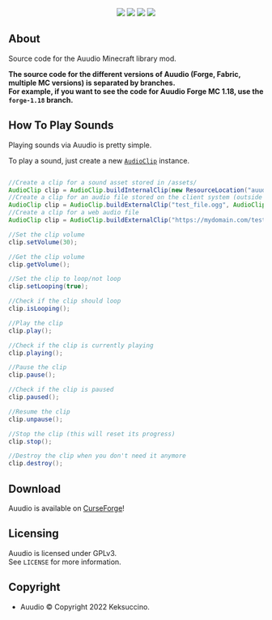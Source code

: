 <p style="text-align: center;">
<a href="https://discord.gg/UzmeWkD"><img src="https://discordapp.com/api/guilds/704163135787106365/widget.png?style=banner2" /></a> 
<a href="https://twitter.com/keksuccino"><img src="https://user-images.githubusercontent.com/35544624/132924153-df28357d-6816-48a2-96a8-594333d3b075.png" /></a> 
<a href="https://www.patreon.com/keksuccino"><img src="https://user-images.githubusercontent.com/35544624/132924155-25fe4269-5936-4cac-88cf-5d6069e0443a.png" /></a> 
<a href="https://paypal.me/TimSchroeter"><img src="https://user-images.githubusercontent.com/35544624/132924156-ec4300ea-7e10-40de-a271-8effb8fbf5cf.png" /></a>
</p>

## About

Source code for the Auudio Minecraft library mod.

**The source code for the different versions of Auudio (Forge, Fabric, multiple MC versions) is separated by branches.**<br>
**For example, if you want to see the code for Auudio Forge MC 1.18, use the `forge-1.18` branch.**

## How To Play Sounds

Playing sounds via Auudio is pretty simple.

To play a sound, just create a new [`AudioClip`](https://github.com/Keksuccino/Auudio/blob/forge-1.18/src/main/java/de/keksuccino/auudio/audio/AudioClip.java) instance.

```java

//Create a clip for a sound asset stored in /assets/
AudioClip clip = AudioClip.buildInternalClip(new ResourceLocation("auudio", "test_file.ogg"), SoundSource.MUSIC);
//Create a clip for an audio file stored on the client system (outside of the JAR)
AudioClip clip = AudioClip.buildExternalClip("test_file.ogg", AudioClip.SoundType.EXTERNAL_LOCAL, SoundSource.MUSIC);
//Create a clip for a web audio file
AudioClip clip = AudioClip.buildExternalClip("https://mydomain.com/test_file.ogg", AudioClip.SoundType.EXTERNAL_WEB, SoundSource.MUSIC);

//Set the clip volume
clip.setVolume(30);

//Get the clip volume
clip.getVolume();

//Set the clip to loop/not loop
clip.setLooping(true);

//Check if the clip should loop
clip.isLooping();

//Play the clip
clip.play();

//Check if the clip is currently playing
clip.playing();

//Pause the clip
clip.pause();

//Check if the clip is paused
clip.paused();

//Resume the clip
clip.unpause();

//Stop the clip (this will reset its progress)
clip.stop();

//Destroy the clip when you don't need it anymore
clip.destroy();

```

## Download

Auudio is available on [CurseForge](https://www.curseforge.com/minecraft/mc-mods/auudio-forge)!

## Licensing

Auudio is licensed under GPLv3.<br>
See `LICENSE` for more information.

## Copyright

- Auudio © Copyright 2022 Keksuccino.<br>
